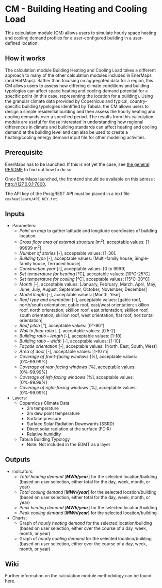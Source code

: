 # CM - Building Heating and Cooling Load

This calculation module (CM) allows users to simulate hourly space heating and cooling demand profiles for a user-configured building in a user-defined location.


## How it works

The calculation module Building Heating and Cooling Load takes a different approach to many of the other calculation modules included in EnerMaps (and HotMaps). 
Rather than focusing on aggregated data for a region, this CM allows users to assess how differing climate conditions and building typologies can affect 
space heating and cooling demand potential for a specific point (in this case, representing the location for a building). 
Using the granular climate data provided by Copernicus and typical, country-specific building typologies identified by Tabula, 
the CM allows users to design a simple residential building and then assess the hourly heating and cooling demands over a specified period. 
The results from this calculation module are useful for those interested in understanding how regional differences in climate and building standards 
can affect heating and cooling demand at the building level and can also be used to create a heating/cooling energy demand input file for other modeling activities.

## Prerequisite

EnerMaps has to be launched.
If this is not yet the case, see [the general README](../../README.md) to find out how to do so.

Once EnerMaps launched, the frontend should be available on this adress : http://127.0.0.1:7000.

The API key of the PostgREST API must be placed in a text file `cm/heatlearn/API_KEY.txt`.

## Inputs

* Parameters:
  * *Point on map* to gather latitude and longitude coordinates of building location.
  *	*Gross floor area of external structure* [m<sup>2</sup>], acceptable values: [1-99999 m<sup>2</sup>].
  *	*Number of stories* [-], acceptable values: [1-30].
  *	*Building type* [-], acceptable values: [Multi-family house, Single-family house, Terraced house]
  *	*Construction year* [-], acceptable values: [0 to 9999]
  *	*Set temperature for heating* [°C], acceptable values: [10°C-25°C]
  *	*Set temperature for cooling* [°C], acceptable values: [15°C-30°C]
  *	*Month* [-], acceptable values: [January, February, March, April, May, June, July, August, September, October, November, December]
  *	*Model length* [-], acceptable values: [Month, Year]
  *	*Roof type and orientation* [-], acceptable values: [gable roof, north/south orientation; gable roof, east/west orientation; skillion roof, north orientation; skillion roof, east orientation; skillion roof, south orientation; skillion roof, west orientation; flat roof, horizontal orientation]
  *	*Roof pitch* [°], acceptable values: [0°-90°]
  *	*Wall to floor ratio* [-], acceptable values: [0.5-2]
  *	*Building ratio – length* [-], acceptable values: [1-10]
  *	*Building ratio – width* [-], acceptable values: [1-10]
  *	*Façade orientation* [-], acceptable values: [North, East, South, West]
  *	*Area of door* [-], acceptable values: [1-10 m]
  *	*Coverage of front-facing windows* [%], acceptable values: [0%-99.99%]
  *	*Coverage of rear-facing windows* [%], acceptable values: [0%-99.99%]
  *	*Coverage of left-facing windows* [%], acceptable values: [0%-99.99%]
  *	*Coverage of right-facing windows* [%], acceptable values: [0%-99.99%]
* Layers:
  * Copernicus Climate Data
      * 2m temperature
      *	2m dew point temperature
      *	Surface pressure
      *	Surface Solar Radiation Downwards (SSRD)
      *	Direct solar radiation at the surface (FDIR)
      *	Relative humidity
   * Tabula Building Typology
   		* Note: Not included in the EDMT as a layer

## Outputs

* Indicators:
  *	*Total heating demand* [_**MWh/year**_] for the selected location/building (based on user selection, either total for the day, week, month, or year)
  *	*Total cooling demand* [_**MWh/year**_] for the selected location/building (based on user selection, either total for the day, week, month, or year)
  *	*Peak heating demand* [_**MWh/year**_] for the selected location/building
  *	*Peak cooling demand* [_**MWh/year**_] for the selected location/building
* Charts:
  *	Graph of *hourly heating demand* for the selected location/building (based on user selection, either over the course of a day, week, month, or year)
  *	Graph of *hourly cooling demand* for the selected location/building (based on user selection, either over the course of a day, week, month, or year)


## Wiki

Further information on the calculation module methodology can be found [here](https://enermaps-wiki.herokuapp.com/en/CM%20Building%20Heat%20Load.md).